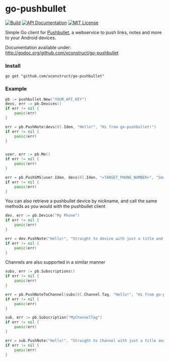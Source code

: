 go-pushbullet
=============

[![Build](https://img.shields.io/travis/xconstruct/go-pushbullet.svg?style=flat-square)](https://travis-ci.org/xconstruct/go-pushbullet)
[![API Documentation](https://img.shields.io/badge/api-GoDoc-blue.svg?style=flat-square)](https://godoc.org/github.com/xconstruct/go-pushbullet)
[![MIT License](https://img.shields.io/badge/license-MIT-blue.svg?style=flat-square)](http://opensource.org/licenses/MIT)

Simple Go client for [Pushbullet](http://pushbullet.com), a webservice to push
links, notes and more to your Android devices.

Documentation available under: http://godoc.org/github.com/xconstruct/go-pushbullet

### Install ###

	go get "github.com/xconstruct/go-pushbullet"

### Example ###

```go
pb := pushbullet.New("YOUR_API_KEY")
devs, err := pb.Devices()
if err != nil {
	panic(err)
}

err = pb.PushNote(devs[0].Iden, "Hello!", "Hi from go-pushbullet!")
if err != nil {
	panic(err)
}


user, err := pb.Me()
if err != nil {
	panic(err)
}

err = pb.PushSMS(user.Iden, devs[0].Iden, "<TARGET_PHONE_NUMBER>", "Sms text")
if err != nil {
	panic(err)
}
```

You can also retrieve a pushbullet device by nickname, and call the same methods as you would with the pushbullet client  
```go
dev, err := pb.Device("My Phone")
if err != nil {
	panic(err)
}

err = dev.PushNote("Hello!", "Straight to device with just a title and body")
if err != nil {
	panic(err)
}
```

Channels are also supported in a similar manner  
```go
subs, err := pb.Subscriptions()
if err != nil {
	panic(err)
}

err = pb.PushNoteToChannel(subs[0].Channel.Tag, "Hello!", "Hi from go-pushbullet!")
if err != nil {
	panic(err)
}

sub, err := pb.Subscription("MyChannelTag")
if err != nil {
	panic(err)
}

err = sub.PushNote("Hello!", "Straight to Channel with just a title and body")
if err != nil {
	panic(err)
}

```
